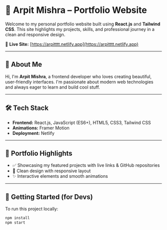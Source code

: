 # 🚀 Arpit Mishra – Portfolio Website

Welcome to my personal portfolio website built using **React.js** and **Tailwind CSS**. This site highlights my projects, skills, and professional journey in a clean and responsive design.

🔗 **Live Site:** [https://arpitttt.netlify.app](https://arpitttt.netlify.app)

---

## 📌 About Me

Hi, I'm **Arpit Mishra**, a frontend developer who loves creating beautiful, user-friendly interfaces. I'm passionate about modern web technologies and always eager to learn and build cool stuff.

---

## 🛠️ Tech Stack

- **Frontend:** React.js, JavaScript (ES6+), HTML5, CSS3, Tailwind CSS
- **Animations:** Framer Motion
- **Deployment:** Netlify

---

## 💼 Portfolio Highlights

- ✅ Showcasing my featured projects with live links & GitHub repositories  
- 🎨 Clean design with responsive layout  
- ✨ Interactive elements and smooth animations

---

## 🚀 Getting Started (for Devs)

To run this project locally:

```bash
npm install
npm start
